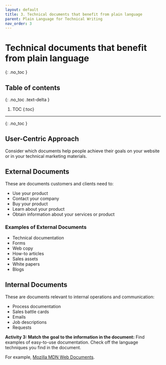 ```yaml
---
layout: default
title: 3. Technical documents that benefit from plain language
parent: Plain Language for Technical Writing
nav_order: 3
---
```

# Technical documents that benefit from plain language

{: .no_toc }

## Table of contents

{: .no_toc .text-delta }

1. TOC
{:toc}

---

{: .no_toc }

## User-Centric Approach

Consider which documents help people achieve their goals on your website or in your technical marketing materials.

## External Documents

These are documents customers and clients need to:

- Use your product
- Contact your company
- Buy your product
- Learn about your product
- Obtain information about your services or product

### Examples of External Documents

- Technical documentation
- Forms
- Web copy
- How-to articles
- Sales assets
- White papers
- Blogs

## Internal Documents

These are documents relevant to internal operations and communication:

- Process documentation
- Sales battle cards
- Emails
- Job descriptions
- Requests

**Activity 3: Match the goal to the information in the document:**
Find examples of easy-to-use documentation. Check off the language techniques you find in the document.

For example, [Mozilla MDN Web Documents](https://developer.mozilla.org/en-US/docs/Learn).
